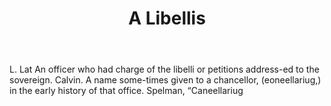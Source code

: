 ---
title: A Libellis
letter: A
permalink: "/definitions/a-libellis.html"
body: L. Lat An officer who had charge of the libelli or petitions address-ed to the
  sovereign. Calvin. A name some-times given to a chancellor, (eoneellariug,) in the
  early history of that office. Spelman, “Caneellariug
published_at: '2018-07-07'
layout: post
---